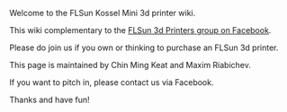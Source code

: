 Welcome to the FLSun Kossel Mini 3d printer wiki.

This wiki complementary to the [FLSun 3d Printers group on Facebook](https://goo.gl/hBH9zW). 

Please do join us if you own or thinking to purchase an FLSun 3d printer.

This page is maintained by Chin Ming Keat and Maxim Riabichev. 

If you want to pitch in, please contact us via Facebook.

Thanks and have fun!